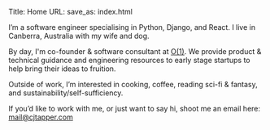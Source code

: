 Title: Home
URL:
save_as: index.html

I’m a software engineer specialising in Python, Django, and React.
I live in Canberra, Australia with my wife and dog.

By day, I'm co-founder & software consultant at [O(1)](https://0of1.com).
We provide product & technical guidance and engineering resources to early stage startups to help bring their ideas to fruition.

Outside of work, I’m interested in cooking, coffee, reading sci-fi & fantasy, and sustainability/self-sufficiency.

If you’d like to work with me, or just want to say hi, shoot me an email here: [mail@cjtapper.com](mailto:mail@cjtapper.com)
